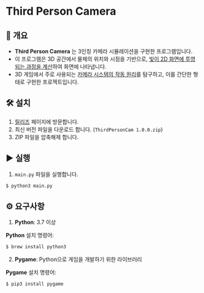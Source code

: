 # Third Person Camera

## 📝 개요

- **Third Person Camera** 는 3인칭 카메라 시뮬레이션을 구현한 프로그램입니다.
- 이 프로그램은 3D 공간에서 물체의 위치와 시점을 기반으로, <ins>빛이 2D 화면에 투영되는 과정을 계산</ins>하여 화면에 나타냅니다.
- 3D 게임에서 주로 사용되는 <ins>카메라 시스템의 작동 원리</ins>를 탐구하고, 이를 간단한 형태로 구현한 프로젝트입니다.

## 🛠️ 설치

1. [릴리즈](https://github.com/seungjoonH/ThirdPersonCam/releases) 페이지에 방문합니다.
2. 최신 버전 파일을 다운로드 합니다. (`ThirdPersonCam 1.0.0.zip`)
3. ZIP 파일을 압축해제 합니다.

## ▶️ 실행

1. `main.py` 파일을 실행합니다.

```bash
$ python3 main.py
```

## ⚙️ 요구사항

1. **Python**: 3.7 이상

**Python** 설치 명령어:

```bash
$ brew install python3
```

2. **Pygame**: Python으로 게임을 개발하기 위한 라이브러리

**Pygame** 설치 명령어:

```bash
$ pip3 install pygame
```

